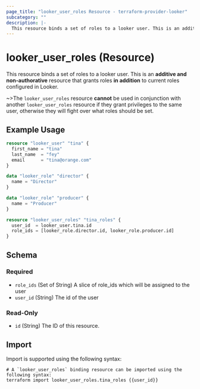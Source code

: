 ```yaml
---
page_title: "looker_user_roles Resource - terraform-provider-looker"
subcategory: ""
description: |-
  This resource binds a set of roles to a looker user. This is an additive and non-authorative resource that grants roles in addition to current roles configured in Looker.
---
```


# looker_user_roles (Resource)

This resource binds a set of roles to a looker user. This is an **additive and non-authorative** resource that grants roles **in addition** to current roles configured in Looker.

~>The `looker_user_roles` resource **cannot** be used in conjunction with another `looker_user_roles` resource if they grant privileges to the same user, otherwise they will fight over what roles should be set.

## Example Usage

```terraform
resource "looker_user" "tina" {
  first_name = "tina"
  last_name  = "fey"
  email      = "tina@orange.com"
}

data "looker_role" "director" {
  name = "Director"
}

data "looker_role" "producer" {
  name = "Producer"
}

resource "looker_user_roles" "tina_roles" {
  user_id  = looker_user.tina.id
  role_ids = [looker_role.director.id, looker_role.producer.id]
}
```

<!-- schema generated by tfplugindocs -->
## Schema

### Required

- `role_ids` (Set of String) A slice of role_ids which will be assigned to the user
- `user_id` (String) The id of the user

### Read-Only

- `id` (String) The ID of this resource.

## Import

Import is supported using the following syntax:

```shell
# A `looker_user_roles` binding resource can be imported using the following syntax:
terraform import looker_user_roles.tina_roles {{user_id}}
```
